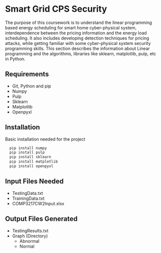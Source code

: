 
# Smart Grid CPS Security

The purpose of this coursework is to understand the linear programming based energy scheduling for smart home cyber-physical system, interdependence between the pricing information and the energy load scheduling. It also includes developing detection techniques for pricing attacks, while getting familiar with some cyber-physical system security programming skills. This section describes the information about Linear programming and the algorithms, libraries like sklearn, matplotlib, pulp, etc in Python.


## Requirements
* Git, Python and pip
* Numpy
* Pulp
* Sklearn
* Matplotlib
* Openpyxl
## Installation

Basic installation needed for the project

```bash
  pip install numpy
  pip install pulp
  pip install sklearn
  pip install matplotlib
  pip install openpyxl
```
    
## Input Files Needed

* TestingData.txt
* TrainingData.txt
* COMP3217CW2Input.xlsx

## Output Files Generated

* TestingResults.txt
* Graph (Directory)
    * Abnormal
    * Normal
